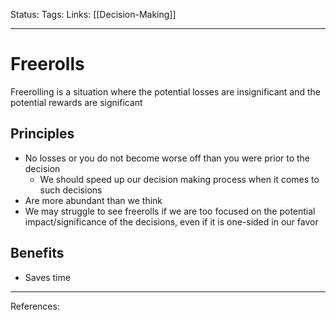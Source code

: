 Status:
Tags:
Links: [[Decision-Making]]
___
# Freerolls
Freerolling is a situation where the potential losses are insignificant and the potential rewards are significant
## Principles
- No losses or you do not become worse off than you were prior to the decision
	- We should speed up our decision making process when it comes to such decisions
- Are more abundant than we think
- We may struggle to see freerolls if we are too focused on the potential impact/significance of the decisions, even if it is one-sided in our favor
## Benefits
- Saves time
___
References: